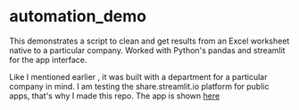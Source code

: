 # automation_demo

This demonstrates a script to clean and get results from an Excel worksheet native to a particular company.
Worked with Python's pandas and streamlit for the app interface.

Like I mentioned earlier , it was built with a department for a particular company in mind.
I am testing the share.streamlit.io platform for public apps, that's why I made this repo.
The app is shown [here](https://share.streamlit.io/bwhiz/automation_demo/main/flutter_app.py)
